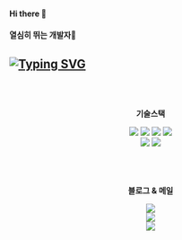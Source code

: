 #### Hi there 👋
#### 열심히 뛰는 개발자🏃

<a href="https://git.io/typing-svg"><img src="https://readme-typing-svg.demolab.com?font=Roboto&weight=500&pause=1000&color=000000&vCenter=true&width=435&lines=%F0%9F%8D%80+Lee+SeungYeon+%F0%9F%8D%80" alt="Typing SVG" /></a>
---
<!--
  https://simpleicons.org/?q=c : 아이콘
-->

<div align="center">
  <br>
  <br>
  
  <p><b>기술스택</b></p>
    <img src="https://img.shields.io/badge/java-007396?style=for-the-badge&logo=java&logoColor=white"> 
    <img src="https://img.shields.io/badge/spring-6DB33F?style=for-the-badge&logo=spring&logoColor=white"> 
    <img src="https://img.shields.io/badge/html5-E34F26?style=for-the-badge&logo=html5&logoColor=white">
    <img src="https://img.shields.io/badge/javascript-F7DF1E?style=for-the-badge&logo=javascript&logoColor=black"> 
  <br>
    <img src="https://img.shields.io/badge/mysql-4479A1?style=for-the-badge&logo=mysql&logoColor=white"> 
    <img src="https://img.shields.io/badge/postgreSQL-4169E1?style=for-the-badge&logo=postgreSQL&logoColor=white"> 
  <br>
  <br>
  <br>
  <br>



  
  <p><b>블로그 & 메일</b></p> 
  <div>
    <a href="https://velog.io/@tmddus2123">
      <img src="https://img.shields.io/badge/VELOG-a?style=for-the-badge&logo=velog&color=white">
    </a>
  </div>
  <div align="center">
    <a href="https://img.shields.io/badge/leenomt%40naver.com-a?style=for-the-badge&logo=gmail&labelColor=white&color=white">
      <img src="https://img.shields.io/badge/leenomt%40naver.com-a?style=for-the-badge&logo=gmail&labelColor=white&color=white">
    </a>
  </div>
</div>

<div align="center">
  <img src="https://capsule-render.vercel.app/api?type=waving&color=auto&height=130&section=footer" />
</div>
